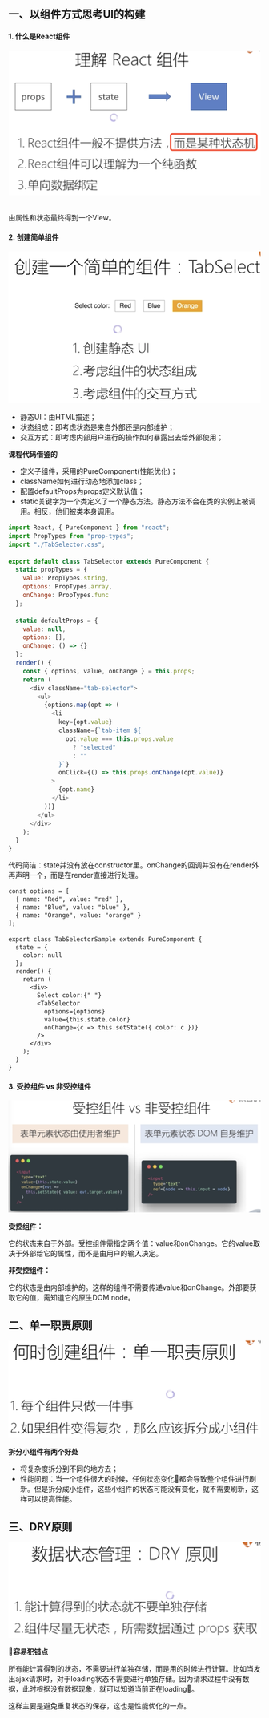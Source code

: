 
一、以组件方式思考UI的构建
---

#### 1. 什么是React组件
![](https://raw.githubusercontent.com/Bian2017/ReactNotes/master/Image/QQ20180809-211408%402x.png) 

由属性和状态最终得到一个View。

#### 2. 创建简单组件

![](https://raw.githubusercontent.com/Bian2017/ReactNotes/master/Image/QQ20180809-211922%402x.png)

+ 静态UI：由HTML描述；
+ 状态组成：即考虑状态是来自外部还是内部维护；
+ 交互方式：即考虑内部用户进行的操作如何暴露出去给外部使用；

**课程代码借鉴的**

+ 定义子组件，采用的PureComponent(性能优化)；
+ className如何进行动态地添加class；
+ 配置defaultProps为props定义默认值；
+ static关键字为一个类定义了一个静态方法。静态方法不会在类的实例上被调用。相反，他们被类本身调用。

```js
import React, { PureComponent } from "react";
import PropTypes from "prop-types";
import "./TabSelector.css";

export default class TabSelector extends PureComponent {
  static propTypes = {
    value: PropTypes.string,
    options: PropTypes.array,
    onChange: PropTypes.func
  };

  static defaultProps = {
    value: null,
    options: [],
    onChange: () => {}
  };
  render() {
    const { options, value, onChange } = this.props;
    return (
      <div className="tab-selector">
        <ul>
          {options.map(opt => (
            <li
              key={opt.value}
              className={`tab-item ${
                opt.value === this.props.value
                  ? "selected"
                  : ""
              }`}
              onClick={() => this.props.onChange(opt.value)}
            >
              {opt.name}
            </li>
          ))}
        </ul>
      </div>
    );
  }
}
```

代码简洁：state并没有放在constructor里。onChange的回调并没有在render外再声明一个，而是在render直接进行处理。

```JS
const options = [
  { name: "Red", value: "red" },
  { name: "Blue", value: "blue" },
  { name: "Orange", value: "orange" }
];

export class TabSelectorSample extends PureComponent {
  state = {
    color: null
  };
  render() {
    return (
      <div>
        Select color:{" "}
        <TabSelector
          options={options}
          value={this.state.color}
          onChange={c => this.setState({ color: c })}
        />
      </div>
    );
  }
}

```

#### 3. 受控组件 vs 非受控组件
![](https://raw.githubusercontent.com/Bian2017/ReactNotes/master/Image/QQ20180809-212926%402x.png)

**受控组件：**

它的状态来自于外部。受控组件需指定两个值：value和onChange。它的value取决于外部给它的属性，而不是由用户的输入决定。

**非受控组件：**

它的状态是由内部维护的。这样的组件不需要传递value和onChange。外部要获取它的值，需知道它的原生DOM node。

二、单一职责原则
---

![](https://raw.githubusercontent.com/Bian2017/ReactNotes/master/Image/QQ20180809-215849%402x.png)

**拆分小组件有两个好处**
+ 将复杂度拆分到不同的地方去；
+ 性能问题：当一个组件很大的时候，任何状态变化都会导致整个组件进行刷新。但是拆分成小组件，这些小组件的状态可能没有变化，就不需要刷新，这样可以提高性能。

三、DRY原则
---

![](https://raw.githubusercontent.com/Bian2017/ReactNotes/master/Image/QQ20180809-220426%402x.png)

**容易犯错点**

所有能计算得到的状态，不需要进行单独存储，而是用的时候进行计算。比如当发出ajax请求时，对于loading状态不需要进行单独存储。因为请求过程中没有数据，此时根据没有数据现象，就可以知道当前正在loading。

这样主要是避免重复状态的保存，这也是性能优化的一点。